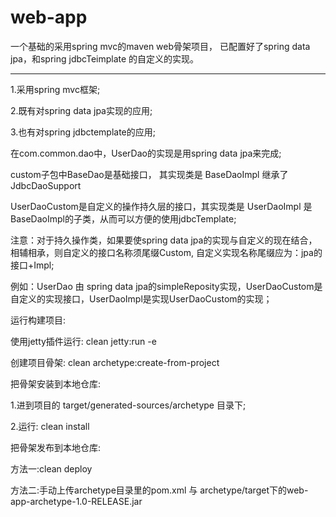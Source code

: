 web-app
=======

一个基础的采用spring mvc的maven web骨架项目，
已配置好了spring data jpa，和spring jdbcTeimplate
的自定义的实现。

-------------------------------------------------------------
1.采用spring mvc框架;

2.既有对spring data jpa实现的应用;

3.也有对spring jdbctemplate的应用;


在com.common.dao中，UserDao的实现是用spring data jpa来完成;

custom子包中BaseDao是基础接口， 其实现类是 BaseDaoImpl 继承了 JdbcDaoSupport

UserDaoCustom是自定义的操作持久层的接口，其实现类是 UserDaoImpl 是BaseDaoImpl的子类，从而可以方便的使用jdbcTemplate;


注意：对于持久操作类，如果要使spring data jpa的实现与自定义的现在结合，相辅相承，则自定义的接口名称须尾缀Custom,
自定义实现名称尾缀应为：jpa的接口+Impl;

例如：UserDao 由 spring data jpa的simpleReposity实现，UserDaoCustom是自定义的实现接口，UserDaoImpl是实现UserDaoCustom的实现；


运行构建项目:

使用jetty插件运行: clean jetty:run -e

创建项目骨架: clean archetype:create-from-project


把骨架安装到本地仓库:

1.进到项目的 target/generated-sources/archetype 目录下;

2.运行: clean install


 把骨架发布到本地仓库:

 方法一:clean deploy

 方法二:手动上传archetype目录里的pom.xml 与 archetype/target下的web-app-archetype-1.0-RELEASE.jar










